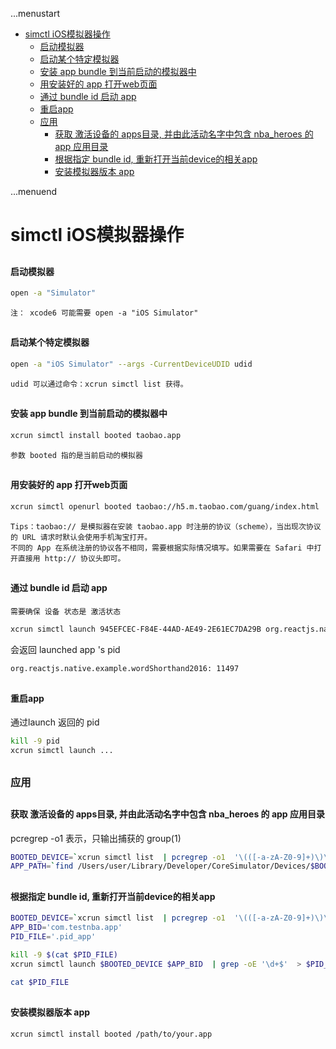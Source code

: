...menustart

- [simctl iOS模拟器操作](#7135c26666c1e715aeffe14303892276)
    - [启动模拟器](#4ec0728efe7e68db35a1e6077f0deaae)
    - [启动某个特定模拟器](#9bb710bd8a9706a3e1f9262e167b9d05)
    - [安装 app bundle 到当前启动的模拟器中](#bfcfd6b70f52469736492a147544d405)
    - [用安装好的 app 打开web页面](#951f42007d7a6df508140b29d5bbe421)
    - [通过 bundle id 启动 app](#a7541a2fc37177c41fa4a72df5e41831)
    - [重启app](#f51c612b79aa3963cad0432d2eaafce7)
    - [应用](#5b0520a9bf5e8d87c0b8c6e58766e184)
        - [获取 激活设备的 apps目录, 并由此活动名字中包含 nba_heroes 的 app 应用目录](#8ae5fd09698f7625952015b04258d4f3)
        - [根据指定 bundle id, 重新打开当前device的相关app](#461860f98245977eac3a2994e72b05be)
        - [安装模拟器版本 app](#777203f91f5115a210fd9dc90df43d15)

...menuend


<h2 id="7135c26666c1e715aeffe14303892276"></h2>


# simctl iOS模拟器操作

<h2 id="4ec0728efe7e68db35a1e6077f0deaae"></h2>


#### 启动模拟器

```bash
open -a "Simulator"  
```

    注： xcode6 可能需要 open -a "iOS Simulator"


<h2 id="9bb710bd8a9706a3e1f9262e167b9d05"></h2>


#### 启动某个特定模拟器

```bash
open -a "iOS Simulator" --args -CurrentDeviceUDID udid
```

    udid 可以通过命令：xcrun simctl list 获得。



<h2 id="bfcfd6b70f52469736492a147544d405"></h2>


#### 安装 app bundle 到当前启动的模拟器中

```bash
xcrun simctl install booted taobao.app
```

    参数 booted 指的是当前启动的模拟器


<h2 id="951f42007d7a6df508140b29d5bbe421"></h2>


#### 用安装好的 app 打开web页面

```bash
xcrun simctl openurl booted taobao://h5.m.taobao.com/guang/index.html
```

    Tips：taobao:// 是模拟器在安装 taobao.app 时注册的协议（scheme），当出现次协议的 URL 请求时默认会使用手机淘宝打开。
    不同的 App 在系统注册的协议各不相同，需要根据实际情况填写。如果需要在 Safari 中打开直接用 http:// 协议头即可。


<h2 id="a7541a2fc37177c41fa4a72df5e41831"></h2>


#### 通过 bundle id 启动 app 

    需要确保 设备 状态是 激活状态


```bash
xcrun simctl launch 945EFCEC-F84E-44AD-AE49-2E61EC7DA29B org.reactjs.native.example.wordShorthand2016
```

会返回 launched app 's pid 

```bash
org.reactjs.native.example.wordShorthand2016: 11497
```

<h2 id="f51c612b79aa3963cad0432d2eaafce7"></h2>


#### 重启app

通过launch 返回的 pid

```bash
kill -9 pid
xcrun simctl launch ...
```

<h2 id="5b0520a9bf5e8d87c0b8c6e58766e184"></h2>


### 应用

<h2 id="8ae5fd09698f7625952015b04258d4f3"></h2>


#### 获取 激活设备的 apps目录, 并由此活动名字中包含 nba_heroes 的 app 应用目录

pcregrep -o1 表示，只输出捕获的 group(1)

```bash
BOOTED_DEVICE=`xcrun simctl list  | pcregrep -o1  '\(([-a-zA-Z0-9]+)\)\s+\(Booted\)'`
APP_PATH=`find /Users/user/Library/Developer/CoreSimulator/Devices/$BOOTED_DEVICE/data/Containers/Bundle/Application -name "Info.plist" | grep nba_heroes | pcregrep -o1 '(.*?)/Info.plist'`
```

<h2 id="461860f98245977eac3a2994e72b05be"></h2>


#### 根据指定 bundle id, 重新打开当前device的相关app

```bash
BOOTED_DEVICE=`xcrun simctl list  | pcregrep -o1  '\(([-a-zA-Z0-9]+)\)\s+\(Booted\)'`
APP_BID='com.testnba.app'
PID_FILE='.pid_app'

kill -9 $(cat $PID_FILE)
xcrun simctl launch $BOOTED_DEVICE $APP_BID  | grep -oE '\d+$'  > $PID_FILE

cat $PID_FILE
```

<h2 id="777203f91f5115a210fd9dc90df43d15"></h2>


#### 安装模拟器版本 app

```bash
xcrun simctl install booted /path/to/your.app
```
